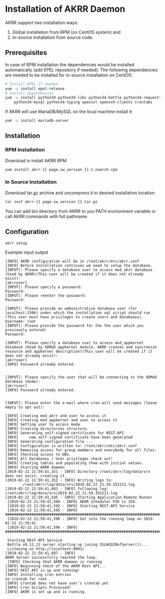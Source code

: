 # Installation of AKRR Daemon

AKRR support two installation ways: 
1) Global installation from RPM (on CentOS system) and 
2) In-source installation from source code.


## Prerequisites

In case of RPM installation the dependencies would be installed automatically 
(add EPEL repository if needed). The following dependencies are needed to be installed
for in-source installation on CentOS:
 
 
```bash
# Install EPEL if needed
yum -y install epel-release
# Install dependencies
yum -y install python34 python34-libs python34-bottle python34-requests \
    python34-mysql python34-typing openssl openssh-clients crontabs
```

If AKRR will use MariaDB/MySQL on the local machine install it:
```bash 
yum -y install mariadb-server  
```

## Installation
### RPM Installation

Download in install AKRR RPM
```bash
yum install akrr-{{ page.sw_version }}-1.noarch.rpm
```

### In Source Installation

Download tar.gz archive and uncompress it in desired installation location:
```bash
tar zxvf akrr-{{ page.sw_version }}.tar.gz
``` 

You can add bin directory from AKRR to you PATH environment variable or 
call AKRR commands with full pathname.

## Configuration

```bash
akrr setup
```



Example input output

```text
[INFO] AKRR configuration will be in /root/akrr/etc/akrr.conf
[INFO] Before Installation continues we need to setup the database.
[INPUT]: Please specify a database user to access mod_akrr database (Used by AKRR)(This user will be created if it does not already exist):
[akrruser] 
[INPUT]: Please specify a password:
Password: 
[INPUT]: Please reenter the password:
Password: 

[INPUT]: Please provide an administrative database user (for localhost:3306) under which the installation sql script should run (This user must have privileges to create users and databases).
Username: root
[INPUT]: Please provide the password for the the user which you previously entered:
Password: 

[INPUT]: Please specify a database user to access mod_appkernel database (Used by XDMoD appkernel module, AKRR creates and syncronize resource and appkernel description)(This user will be created if it does not already exist):
[akrruser] 
[INFO] Password already entered.


[INPUT]: Please specify the user that will be connecting to the XDMoD database (modw):
[akrruser] 
[INFO] Password already entered.


[INPUT]: Please enter the e-mail where cron will send messages (leave empty to opt out):

[INFO] Creating mod_akrr and user to access it
[INFO] Creating mod_appkernel and user to access it
[INFO] Setting user to access modw
[INFO] Creating directories structure.
[INFO] Generating self-signed certificate for REST-API
[INFO]     new self-signed certificate have been generated
[INFO] Generating configuration file ...
[INFO] Configuration is written to: /root/akrr/etc/akrr.conf
[INFO] Removing access for group members and everybody for all files.
[INFO] Checking access to DBs.
[INFO] All Databases / User privileges check out!
[INFO] Creating tables and populating them with initial values.
[INFO] Starting AKRR daemon
[2019-02-22 21:59:41,351 - INFO] Directory /root/akrr/log/data/srv does not exist, creating it.
[2019-02-22 21:59:41,352 - INFO] Writing logs to:
        /root/akrr/log/data/srv/2019.02.22_21.59.352211.log
[2019-02-22 21:59:41,603 - INFO] following log: /root/akrr/log/data/srv/2019.02.22_21.59.352211.log
[2019-02-22 21:59:41,545 - INFO] Starting Application Remote Runner
 [2019-02-22 21:59:41,568 - INFO] AKRR Scheduler PID is 258.
 [2019-02-22 21:59:41,592 - INFO] Starting REST-API Service
 [2019-02-22 21:59:41,595 - INFO] ####################################################################################################
 [2019-02-22 21:59:41,596 - INFO] Got into the running loop on 2019-02-22 21:59:41
 [2019-02-22 21:59:41,596 - INFO] ####################################################################################################
 
 Starting REST-API Service
 Bottle v0.12.13 server starting up (using SSLWSGIRefServer())...
 Listening on http://localhost:8091/
[2019-02-22 21:59:41,607 - INFO] 
AKRR Server successfully reached the loop.
 [INFO] Checking that AKRR daemon is running
[INFO] Beginning check of the AKRR Rest API...
[INFO] REST API is up and running!
[INFO] Installing cron entries
no crontab for root
[INFO] Crontab does not have user's crontab yet
[INFO] Cron Scripts Processed!
[INFO] AKRR is set up and is running.
```

